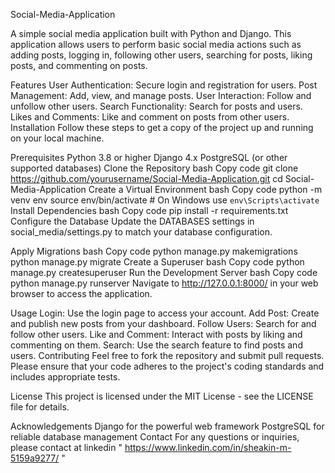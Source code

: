 Social-Media-Application

A simple social media application built with Python and Django. This application allows users to perform basic social media actions such as adding posts, logging in, following other users, searching for posts, liking posts, and commenting on posts.

Features
User Authentication: Secure login and registration for users.
Post Management: Add, view, and manage posts.
User Interaction: Follow and unfollow other users.
Search Functionality: Search for posts and users.
Likes and Comments: Like and comment on posts from other users.
Installation
Follow these steps to get a copy of the project up and running on your local machine.

Prerequisites
Python 3.8 or higher
Django 4.x
PostgreSQL (or other supported databases)
Clone the Repository
bash
Copy code
git clone https://github.com/yourusername/Social-Media-Application.git
cd Social-Media-Application
Create a Virtual Environment
bash
Copy code
python -m venv env
source env/bin/activate  # On Windows use `env\Scripts\activate`
Install Dependencies
bash
Copy code
pip install -r requirements.txt
Configure the Database
Update the DATABASES settings in social_media/settings.py to match your database configuration.

Apply Migrations
bash
Copy code
python manage.py makemigrations
python manage.py migrate
Create a Superuser
bash
Copy code
python manage.py createsuperuser
Run the Development Server
bash
Copy code
python manage.py runserver
Navigate to http://127.0.0.1:8000/ in your web browser to access the application.

Usage
Login: Use the login page to access your account.
Add Post: Create and publish new posts from your dashboard.
Follow Users: Search for and follow other users.
Like and Comment: Interact with posts by liking and commenting on them.
Search: Use the search feature to find posts and users.
Contributing
Feel free to fork the repository and submit pull requests. Please ensure that your code adheres to the project's coding standards and includes appropriate tests.

License
This project is licensed under the MIT License - see the LICENSE file for details.

Acknowledgements
Django for the powerful web framework
PostgreSQL for reliable database management
Contact
For any questions or inquiries, please contact at linkedin " https://www.linkedin.com/in/sheakin-m-5159a9277/ "
